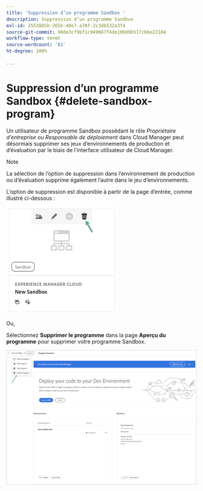 ```yaml
---
title: 'Suppression d’un programme Sandbox '
description: Suppression d’un programme Sandbox
exl-id: 2553885b-265b-40e7-a70f-2c3db532a3f4
source-git-commit: 90de3cf9bf1c949667f4de109d0b517c6be22184
workflow-type: tm+mt
source-wordcount: '81'
ht-degree: 100%

---
```


# Suppression d’un programme Sandbox {#delete-sandbox-program}

Un utilisateur de programme Sandbox possédant le rôle *Propriétaire d’entreprise* ou *Responsable de déploiement* dans Cloud Manager peut désormais supprimer ses jeux d’environnements de production et d’évaluation par le biais de l’interface utilisateur de Cloud Manager.

>[!NOTE]
>La sélection de l’option de suppression dans l’environnement de production ou d’évaluation supprime également l’autre dans le jeu d’environnements.

L’option de suppression est disponible à partir de la page d’entrée, comme illustré ci-dessous :

![](assets/delete-sandbox1.png)

Ou,

Sélectionnez **Supprimer le programme** dans la page **Aperçu du programme** pour supprimer votre programme Sandbox.

![](assets/delete-sandbox2.png)
